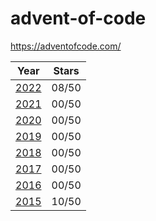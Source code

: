 # advent-of-code
https://adventofcode.com/

| Year           | Stars |
| -------------- | ----- |
| [2022](./2022) | 08/50 |
| [2021](./2021) | 00/50 |
| [2020](./2020) | 00/50 |
| [2019](./2019) | 00/50 |
| [2018](./2018) | 00/50 |
| [2017](./2017) | 00/50 |
| [2016](./2016) | 00/50 |
| [2015](./2015) | 10/50 |
